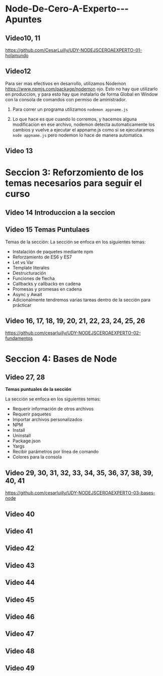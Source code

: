 # Node-De-Cero-A-Experto---Apuntes

## Video10, 11

https://github.com/CesarLuilly/UDY-NODEJSCEROAEXPERTO-01-holamundo

## Video12
Para ser mas efectivos en desarrollo, utilizamos Nodemon https://www.npmjs.com/package/nodemon ojo. Esto no hay que utilizarlo en produccion, y para esto hay que instalarlo de forma Global en Window con la consola de comandos con permiso de aministrador.

1. Para correr un programa utilizamos `nodemon appname.js`

2. Lo que hace es que cuando lo corremos, y hacemos alguna modificacion en ese archivo, nodemon detecta automaticamente los cambios y vuelve a ejecutar el appname.js como si se ejecutaramos `node appname.js` pero nodemon lo hace de manera automatica.

## Video 13

# Seccion 3: Reforzomiento de los temas necesarios para seguir el curso

## Video 14 Introduccion a la seccion

## Video 15 Temas Puntulaes

Temas de la sección:
La sección se enfoca en los siguientes temas:

* Instalación de paquetes mediante npm
* Reforzamiento de ES6 y ES7
* Let vs Var
* Template literales
* Destructuración
* Funciones de flecha
* Callbacks y callbacks en cadena
* Promesas y promesas en cadena
* Async y Await
* Adicionalmente tendremos varias tareas dentro de la sección para prácticar

## Video 16, 17, 18, 19, 20, 21, 22, 23, 24, 25, 26

https://github.com/cesarluilly/UDY-NODEJSCEROAEXPERTO-02-fundamentos

# Seccion 4: Bases de Node
## Video 27, 28

**Temas puntuales de la sección**

La sección se enfoca en los siguientes temas:

* Requerir información de otros archivos
* Requerir paquetes
* Importar archivos personalizados
* NPM
* Install
* Uninstall
* Package.json
* Yargs
* Recibir parámetros por línea de comando
* Colores para la consola

## Video 29, 30, 31, 32, 33, 34, 35, 36, 37, 38, 39, 40, 41

https://github.com/cesarluilly/UDY-NODEJSCEROAEXPERTO-03-bases-node

## Video 40
## Video 41
## Video 42
## Video 43
## Video 44
## Video 45
## Video 46
## Video 47
## Video 48
## Video 49










